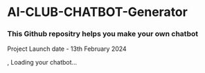 # AI-CLUB-CHATBOT-Generator
### This Github repositry helps you make your own chatbot
Project Launch date - 13th February 2024 

, Loading your chatbot...

